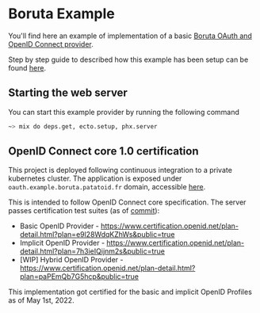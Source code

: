 # Boruta Example

You'll find here an example of implementation of a basic [Boruta OAuth and OpenID Connect provider](https://patatoid.gitlab.io/boruta_auth).

Step by step guide to described how this example has been setup can be found [here](https://patatoid.gitlab.io/boruta_auth/provider_integration.html).

## Starting the web server

You can start this example provider by running the following command
```sh
~> mix do deps.get, ecto.setup, phx.server
```

## OpenID Connect core 1.0 certification

This project is deployed following continuous integration to a private kubernetes cluster. The application is exposed under `oauth.example.boruta.patatoid.fr` domain, accessible [here](https://oauth.example.boruta.patatoid.fr/).

This is intended to follow OpenID Connect core specification. The server passes certification test suites (as of [commit](https://gitlab.com/patatoid/boruta_example/-/commit/0f19f7d1c5ea6549e56c0776772ddac28374c07a)):
- Basic OpenID Provider - https://www.certification.openid.net/plan-detail.html?plan=e9l28WdqKZhWs&public=true
- Implicit OpenID Provider - https://www.certification.openid.net/plan-detail.html?plan=7h3ieIQijnm2s&public=true
- [WIP] Hybrid OpenID Provider - https://www.certification.openid.net/plan-detail.html?plan=paPEmQb7G5hcp&public=true

This implementation got certified for the basic and implicit OpenID Profiles as of May 1st, 2022.
